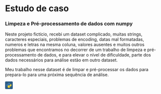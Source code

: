 # Estudo de caso

### Limpeza e Pré-processamento de dados com numpy

Neste projeto fictício, recebi um dataset complicado, muitas strings, caracteres especiais,
problemas de encoding, datas mal formatadas, numeros e letras na mesma coluna, valores ausentes e muitos outros problemas que encontramos no decorrer
de um trabalho de limpeza e pré-processamento de dados, e para elevar o nível de dificuldade, parte dos dados necessários para análise estão em
outro dataset.

Meu trabalho nesse dataset é de limpar e pré-processar os dados para prepara-lo para uma próxima sequência de análise.

<img alt="Colab" width="25px" src="https://github.com/And3rson-Paiva/And3rson-Paiva/blob/main/assets/python.svg">
